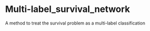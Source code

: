 # Multi-label_survival_network
A method to treat the survival problem as a multi-label classification
